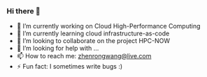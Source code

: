 ### Hi there 👋
- 🔭 I’m currently working on Cloud High-Performance Computing
- 🌱 I’m currently learning cloud infrastructure-as-code
- 👯 I’m looking to collaborate on the project HPC-NOW
- 🤔 I’m looking for help with ...
- 📫 How to reach me: zhenrongwang@live.com
- ⚡ Fun fact: I sometimes write bugs :)
